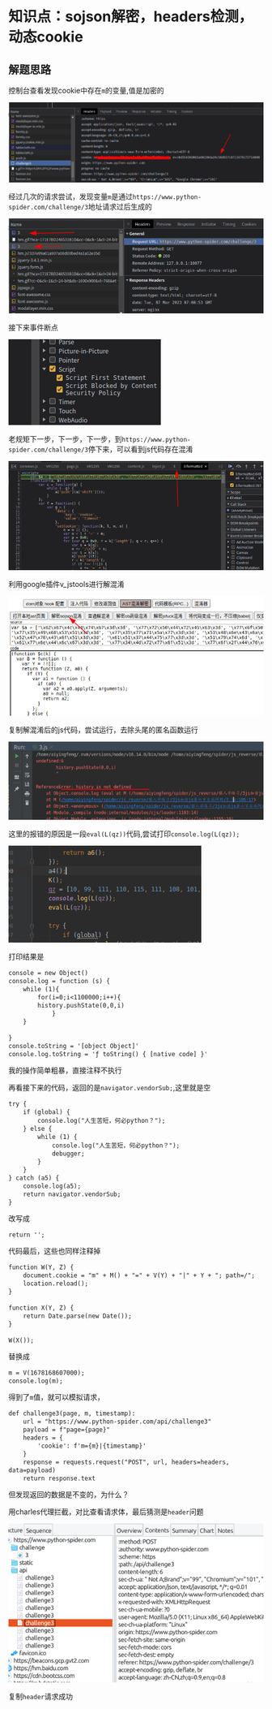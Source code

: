 # 知识点：sojson解密，headers检测，动态cookie

## 解题思路

控制台查看发现cookie中存在`m`的变量,值是加密的

![请求](./img/1.png)

经过几次的请求尝试，发现变量`m`是通过`https://www.python-spider.com/challenge/3`地址请求过后生成的

![请求](./img/2.png)

接下来事件断点

![请求](./img/3.png)

老规矩下一步，下一步，下一步，到`https://www.python-spider.com/challenge/3`停下来，可以看到js代码存在混淆

![请求](./img/4.png)

利用google插件v_jstools进行解混淆

![请求](./img/5.png)

复制解混淆后的js代码，尝试运行，去除头尾的匿名函数运行

![请求](./img/6.png)

这里的报错的原因是一段`eval(L(qz))`代码,尝试打印`console.log(L(qz));`

![请求](./img/7.png)

打印结果是

    console = new Object()
    console.log = function (s) {
        while (1){
            for(i=0;i<1100000;i++){
            history.pushState(0,0,i)
                }
        }

    }
    console.toString = '[object Object]'
    console.log.toString = 'ƒ toString() { [native code] }'

我的操作简单粗暴，直接注释不执行

再看接下来的代码，返回的是`navigator.vendorSub;`,这里就是空

    try {
        if (global) {
            console.log("人生苦短，何必python？");
        } else {
            while (1) {
                console.log("人生苦短，何必python？");
                debugger;
            }
        }
    } catch (a5) {
        console.log(a5);
        return navigator.vendorSub;
    }

改写成

    return '';

代码最后，这些也同样注释掉

    function W(Y, Z) {
        document.cookie = "m" + M() + "=" + V(Y) + "|" + Y + "; path=/";
        location.reload();
    }

    function X(Y, Z) {
        return Date.parse(new Date());
    }

    W(X());

替换成

    m = V(1678168607000);
    console.log(m);

得到了`m`值，就可以模拟请求，

    def challenge3(page, m, timestamp):
        url = "https://www.python-spider.com/api/challenge3"
        payload = f"page={page}"
        headers = {
            'cookie': f'm={m}|{timestamp}'
        }
        response = requests.request("POST", url, headers=headers, data=payload)
        return response.text

但发现返回的数据是不变的，为什么？

用charles代理拦截，对比查看请求体，最后猜测是`header`问题

![请求](./img/8.png)

复制`header`请求成功

